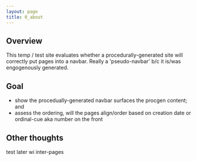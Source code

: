 ```yaml
---
layout: page
title: 0_about
---
```


## Overview
This temp / test site evaluates whether a procedurally-generated site will correctly put pages into a navbar.
Really a 'pseudo-navbar' b/c it is/was engogenously generated.

## Goal
- show the procedually-generated navbar surfaces the procgen content; and
- assess the ordering, will the pages align/order based on creation date or ordinal-cue aka number on the front

## Other thoughts

test later wi inter-pages
